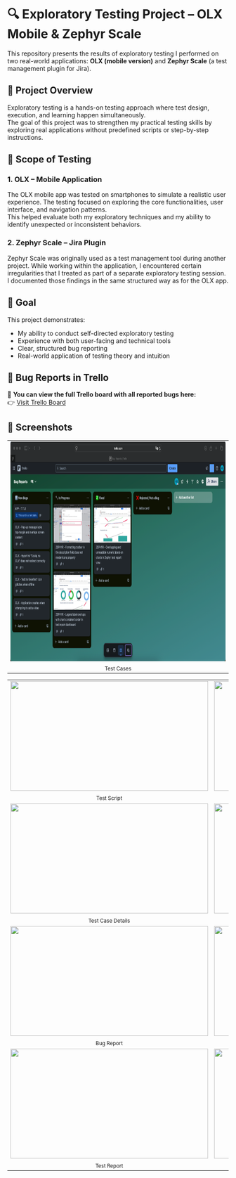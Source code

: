 # 🔍 Exploratory Testing Project – OLX Mobile & Zephyr Scale

This repository presents the results of exploratory testing I performed on two real-world applications: **OLX (mobile version)** and **Zephyr Scale** (a test management plugin for Jira).

## 🧪 Project Overview

Exploratory testing is a hands-on testing approach where test design, execution, and learning happen simultaneously.  
The goal of this project was to strengthen my practical testing skills by exploring real applications without predefined scripts or step-by-step instructions.

## 🧭 Scope of Testing

### 1. **OLX – Mobile Application**
The OLX mobile app was tested on smartphones to simulate a realistic user experience. The testing focused on exploring the core functionalities, user interface, and navigation patterns.  
This helped evaluate both my exploratory techniques and my ability to identify unexpected or inconsistent behaviors.

### 2. **Zephyr Scale – Jira Plugin**
Zephyr Scale was originally used as a test management tool during another project. While working within the application, I encountered certain irregularities that I treated as part of a separate exploratory testing session.  
I documented those findings in the same structured way as for the OLX app.


## 🎯 Goal

This project demonstrates:
- My ability to conduct self-directed exploratory testing
- Experience with both user-facing and technical tools
- Clear, structured bug reporting
- Real-world application of testing theory and intuition

## 🧾 Bug Reports in Trello

📌 **You can view the full Trello board with all reported bugs here:**  
👉 [Visit Trello Board](https://trello.com/b/WIeAiPE4/bug-reports)

## 📸 Screenshots

<table>
  <tr>
    <td align="center">
      <img src="screenshots/Window - Dashboard.png" width="950" height="500"/><br/>
      <sub>Test Cases</sub>
    </td>
  </tr>
</table>
<table>
  <tr>
    <td align="center">
      <img src="screenshots/Zephyr - Test Script.png" width="450" height="250"/><br/>
      <sub>Test Script</sub>
    </td>
    <td align="center">
      <img src="screenshots/Zephyr - Test script (2).png" width="450" height="250"/><br/>
      <sub>Test Script</sub>
    </td>
  </tr>
   <tr>
    <td align="center">
      <img src="screenshots/Zephyr - Test Case Details.png" width="450" height="250"/><br/>
      <sub>Test Case Details</sub>
    </td>
    <td align="center">
      <img src="screenshots/Zephyr - Test Case Traceability.png" width="450" height="250"/><br/>
      <sub>Test Case Traceability</sub>
    </td>
  </tr>
   <tr>
    <td align="center">
      <img src="screenshots/Zephyr - Bug Report.png" width="450" height="250"/><br/>
      <sub>Bug Report</sub>
    </td>
    <td align="center">
      <img src="screenshots/Zephyr - Bug reports.png" width="450" height="250"/><br/>
      <sub>Bug Reports</sub>
    </td>
  </tr>
  <tr>
    <td align="center">
      <img src="screenshots/Zephyr - Test Report.png" width="450" height="250"/><br/>
      <sub>Test Report</sub>
    </td>
    <td align="center">
      <img src="screenshots/Zephyr - Test Report (2).png" width="450" height="250"/><br/>
      <sub>Test Report</sub>
    </td>
  </tr>
</table>
